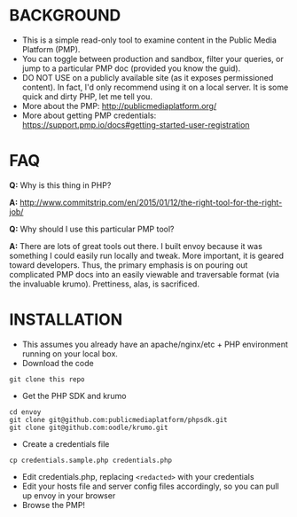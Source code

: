 BACKGROUND
==========
- This is a simple read-only tool to examine content in the Public Media Platform (PMP).
- You can toggle between production and sandbox, filter your queries, or jump to a particular PMP doc (provided you know the guid).
- DO NOT USE on a publicly available site (as it exposes permissioned content). In fact, I'd only recommend using it on a local server. It is some quick and dirty PHP, let me tell you.
- More about the PMP: http://publicmediaplatform.org/
- More about getting PMP credentials: https://support.pmp.io/docs#getting-started-user-registration

FAQ
===

**Q:** Why is this thing in PHP?

**A:** http://www.commitstrip.com/en/2015/01/12/the-right-tool-for-the-right-job/

**Q:** Why should I use this particular PMP tool?

**A:** There are lots of great tools out there. I built envoy because it was something I could easily run locally and tweak. More important, it is geared toward developers. Thus, the primary emphasis is on pouring out complicated PMP docs into an easily viewable and traversable format (via the invaluable krumo). Prettiness, alas, is sacrificed.

INSTALLATION
============
- This assumes you already have an apache/nginx/etc + PHP environment running on your local box.
- Download the code

```
git clone this repo
```

- Get the PHP SDK and krumo

```
cd envoy
git clone git@github.com:publicmediaplatform/phpsdk.git
git clone git@github.com:oodle/krumo.git
```

- Create a credentials file

```
cp credentials.sample.php credentials.php
```

- Edit credentials.php, replacing `<redacted>` with your credentials
- Edit your hosts file and server config files accordingly, so you can pull up envoy in your browser
- Browse the PMP!


